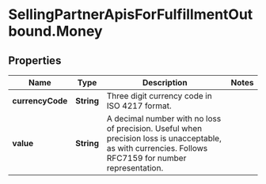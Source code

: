 # SellingPartnerApisForFulfillmentOutbound.Money

## Properties

Name | Type | Description | Notes
------------ | ------------- | ------------- | -------------
**currencyCode** | **String** | Three digit currency code in ISO 4217 format. | 
**value** | **String** | A decimal number with no loss of precision. Useful when precision loss is unacceptable, as with currencies. Follows RFC7159 for number representation. | 



